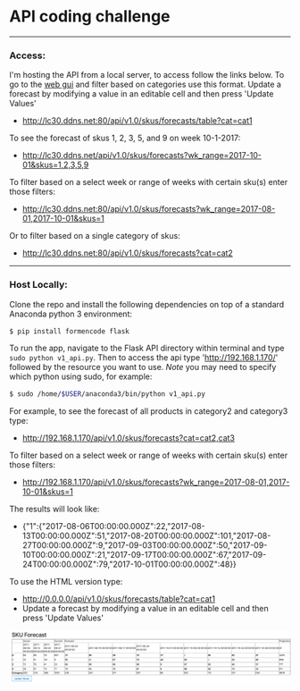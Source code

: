 # API coding challenge

---
### Access:

I'm hosting the API from a local server, to access follow the links below. To go to the [web gui](http://lc30.ddns.net:80/api/v1.0/skus/forecasts/table?cat=cat1) and filter based on categories use this format. Update a forecast by modifying a value in an editable cell and then press 'Update Values'
  - http://lc30.ddns.net:80/api/v1.0/skus/forecasts/table?cat=cat1

To see the forecast of skus 1, 2, 3, 5, and 9 on week 10-1-2017:
  - http://lc30.ddns.net/api/v1.0/skus/forecasts?wk_range=2017-10-01&skus=1,2,3,5,9

To filter based on a select week or range of weeks with certain sku(s) enter those filters:
  - http://lc30.ddns.net:80/api/v1.0/skus/forecasts?wk_range=2017-08-01,2017-10-01&skus=1

Or to filter based on a single category of skus:
  - http://lc30.ddns.net:80/api/v1.0/skus/forecasts?cat=cat2

---
### Host Locally:

Clone the repo and install the following dependencies on top of a standard Anaconda python 3 environment:


```bash
$ pip install formencode flask
```



To run the app, navigate to the Flask API directory within terminal and type `sudo python v1_api.py`. Then to access the api type 'http://192.168.1.170/' followed by the resource you want to use. *Note* you may need to specify which python using sudo, for example:

```bash
$ sudo /home/$USER/anaconda3/bin/python v1_api.py
```



For example, to see the forecast of all products in category2 and category3 type:
  - http://192.168.1.170/api/v1.0/skus/forecasts?cat=cat2,cat3

To filter based on a select week or range of weeks with certain sku(s) enter those filters:
  - http://192.168.1.170/api/v1.0/skus/forecasts?wk_range=2017-08-01,2017-10-01&skus=1

The results will look like:
  - {"1":{"2017-08-06T00:00:00.000Z":22,"2017-08-13T00:00:00.000Z":51,"2017-08-20T00:00:00.000Z":101,"2017-08-27T00:00:00.000Z":9,"2017-09-03T00:00:00.000Z":50,"2017-09-10T00:00:00.000Z":21,"2017-09-17T00:00:00.000Z":67,"2017-09-24T00:00:00.000Z":79,"2017-10-01T00:00:00.000Z":48}}

To use the HTML version type:
  - http://0.0.0.0/api/v1.0/skus/forecasts/table?cat=cat1
  - Update a forecast by modifying a value in an editable cell and then press 'Update Values'

![](table.png)
